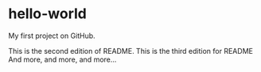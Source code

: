 # hello-world
My first project on GitHub.

This is the second edition of README.
This is the third edition for README
And more, and more, and more...
